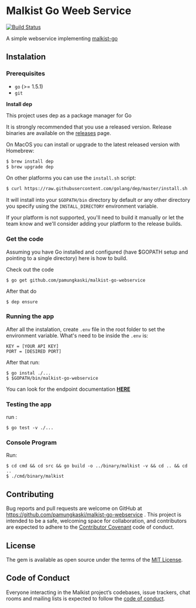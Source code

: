 # Malkist Go Weeb Service

[![Build Status](https://travis-ci.com/pamungkaski/malkist-go-webservice.svg?branch=master)](https://travis-ci.com/pamungkaski/malkist-go-webservice)

A simple webservice implementing [malkist-go](https://github.com/pamungkaski/malkist-go)

## Instalation
### Prerequisites

- `go` (>= 1.5.1)
- `git`

**Install dep**

This project uses dep as a package manager for Go

It is strongly recommended that you use a released version. Release binaries are available on the [releases](https://github.com/golang/dep/releases) page.

On MacOS you can install or upgrade to the latest released version with Homebrew:

```sh
$ brew install dep
$ brew upgrade dep
```

On other platforms you can use the `install.sh` script:

```sh
$ curl https://raw.githubusercontent.com/golang/dep/master/install.sh | sh
```

It will install into your `$GOPATH/bin` directory by default or any other directory you specify using the `INSTALL_DIRECTORY` environment variable.

If your platform is not supported, you'll need to build it manually or let the team know and we'll consider adding your platform
to the release builds.

### Get the code

Assuming you have Go installed and configured (have $GOPATH setup and pointing to a single directory) here is how to build.

Check out the code

    $ go get github.com/pamungkaski/malkist-go-webservice

After that do

    $ dep ensure

### Running the app

After all the instalation, create `.env` file in the root folder to set the environment variable. What's need to be inside the 
`.env` is:

    KEY = [YOUR API KEY]
    PORT = [DESIRED PORT]
    
After that run:

    $ go instal ./...
    $ $GOPATH/bin/malkist-go-webservice

You can look for the endpoint documentation **[HERE](https://documenter.getpostman.com/view/3062890/malkist-web-service/RW89Jom2)**

### Testing the app

run :
    
    $ go test -v ./...

### Console Program
Run:

    $ cd cmd && cd src && go build -o ../binary/malkist -v && cd .. && cd ..
    $ ./cmd/binary/malkist
    
## Contributing

Bug reports and pull requests are welcome on GitHub at https://github.com/pamungkaski/malkist-go-webservice . This project is intended to be a safe, welcoming space for collaboration, and contributors are expected to adhere to the [Contributor Covenant](http://contributor-covenant.org) code of conduct.

## License

The gem is available as open source under the terms of the [MIT License](https://opensource.org/licenses/MIT).

## Code of Conduct

Everyone interacting in the Malkist project’s codebases, issue trackers, chat rooms and mailing lists is expected to follow the [code of conduct](https://github.com/pamungkaski/Malkist-Ruby/blob/master/CODE_OF_CONDUCT.md).
